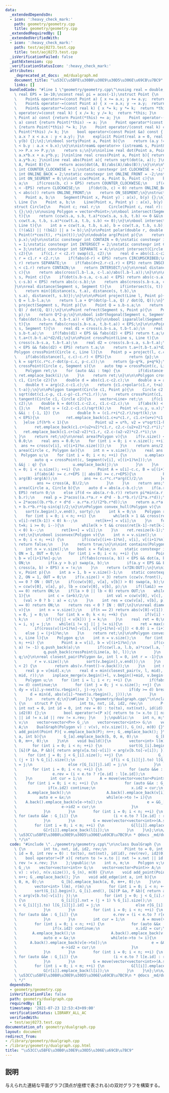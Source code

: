 ```yaml
---
data:
  _extendedDependsOn:
  - icon: ':heavy_check_mark:'
    path: geometry/geometry.cpp
    title: geometry/geometry.cpp
  _extendedRequiredBy: []
  _extendedVerifiedWith:
  - icon: ':heavy_check_mark:'
    path: test/aoj0273.test.cpp
    title: test/aoj0273.test.cpp
  _isVerificationFailed: false
  _pathExtension: cpp
  _verificationStatusIcon: ':heavy_check_mark:'
  attributes:
    _deprecated_at_docs: _md/dualgraph.md
    document_title: "\u53CC\u5BFE\u30B0\u30E9\u30D5\u306E\u69CB\u7BC9"
    links: []
  bundledCode: "#line 1 \"geometry/geometry.cpp\"\nusing real = double;\nstatic constexpr\
    \ real EPS = 1e-10;\nconst real pi = acos(-1);\nstruct Point {\n    real x, y;\n\
    \    Point& operator+=(const Point a) { x += a.x; y += a.y;  return *this; }\n\
    \    Point& operator-=(const Point a) { x -= a.x; y -= a.y;  return *this; }\n\
    \    Point& operator*=(const real k) { x *= k; y *= k;  return *this; }\n    Point&\
    \ operator/=(const real k) { x /= k; y /= k;  return *this; }\n    Point operator+(const\
    \ Point a) const {return Point(*this) += a; }\n    Point operator-(const Point\
    \ a) const {return Point(*this) -= a; }\n    Point operator*(const real k) const\
    \ {return Point(*this) *= k; }\n    Point operator/(const real k) const {return\
    \ Point(*this) /= k; }\n    bool operator<(const Point &a) const { return (x !=\
    \ a.x ? x < a.x : y < a.y); }\n    explicit Point(real a = 0, real b = 0) : x(a),\
    \ y(b) {};\n};\n\nbool sorty(Point a, Point b){\n    return (a.y != b.y ? a.y\
    \ < b.y : a.x < b.x);\n}\n\nistream& operator>> (istream& s, Point& P){\n    s\
    \ >> P.x >> P.y;\n    return s;\n}\n\ninline real dot(Point a, Point b){ return\
    \ a.x*b.x + a.y*b.y; }\ninline real cross(Point a, Point b){ return a.x*b.y -\
    \ a.y*b.x; }\ninline real abs(Point a){ return sqrt(dot(a, a)); }\n\n\nreal angle(Point\
    \ A, Point B){\n    return acos(dot(A, B)/abs(A)/abs(B));\n}\n\n\n\nstatic constexpr\
    \ int COUNTER_CLOCKWISE = 1;\nstatic constexpr int CLOCKWISE = -1;\nstatic constexpr\
    \ int ONLINE_BACK = 2;\nstatic constexpr int ONLINE_FRONT = -2;\nstatic constexpr\
    \ int ON_SEGMENT = 0;\n\nint ccw(Point a, Point b, Point c){\n    b -= a; c -=\
    \ a;\n    if(cross(b, c) > EPS) return COUNTER_CLOCKWISE;\n    if(cross(b, c)\
    \ < -EPS) return CLOCKWISE;\n    if(dot(b, c) < 0) return ONLINE_BACK;\n    if(abs(b)\
    \ < abs(c)) return ONLINE_FRONT;\n    return ON_SEGMENT;\n}\nstruct Segment {\n\
    \    Point a, b;\n    Segment(Point x, Point y) : a(x), b(y) {};\n};\n\nstruct\
    \ Line {\n    Point a, b;\n    Line(Point x, Point y) : a(x), b(y) {};\n};\n\n\
    struct Circle{\n    Point c; real r;\n    Circle(Point c, real r): c(c), r(r)\
    \ {};\n};\n\nusing Polygon = vector<Point>;\n\nbool intersect(Segment s, Segment\
    \ t){\n    return (ccw(s.a, s.b, t.a)*ccw(s.a, s.b, t.b) <= 0 &&\n           \
    \ ccw(t.a, t.b, s.a)*ccw(t.a, t.b, s.b) <= 0);\n}\n\nbool intersect(Segment s,\
    \ Line t){\n    int a = ccw(t.a, t.b, s.a), b = ccw(t.a, t.b, s.b);\n    return\
    \ (!(a&1) || !(b&1) || a != b);\n}\n\nPoint polar(double r, double t){\n    return\
    \ Point(r*cos(t), r*sin(t));\n}\n\ndouble arg(Point p){\n    return atan2(p.y,\
    \ p.x);\n}\n\nstatic constexpr int CONTAIN = 0;\nstatic constexpr int INSCRIBE\
    \ = 1;\nstatic constexpr int INTERSECT = 2;\nstatic constexpr int CIRCUMSCRIBED\
    \ = 3;\nstatic constexpr int SEPARATE = 4;\n\nint intersect(Circle c1, Circle\
    \ c2){\n    if(c1.r < c2.r) swap(c1, c2);\n    real d = abs(c1.c-c2.c);\n    real\
    \ r = c1.r + c2.r;\n    if(fabs(d-r) < EPS) return CIRCUMSCRIBED;\n    if(d >\
    \ r) return SEPARATE;\n    if(fabs(d+c2.r-c1.r) < EPS) return INSCRIBE;\n    if(d+c2.r\
    \ < c1.r) return CONTAIN;\n    return INTERSECT;\n}\n\nreal distance(Line l, Point\
    \ c){\n    return abs(cross(l.b-l.a, c-l.a)/abs(l.b-l.a));\n}\n\n\nreal distance(Segment\
    \ s, Point c){\n    if(dot(s.b-s.a, c-s.a) < EPS) return abs(c-s.a);\n    if(dot(s.a-s.b,\
    \ c-s.b) < EPS) return abs(c-s.b);\n    return abs(cross(s.b-s.a, c-s.a)) / abs(s.a-s.b);\n\
    }\n\nreal distance(Segment s, Segment t){\n    if(intersect(s, t)) return 0.0;\n\
    \    return min({distance(s, t.a), distance(s, t.b),\n                distance(t,\
    \ s.a), distance(t, s.b)});\n}\n\n\nPoint project(Line l, Point p){\n    Point\
    \ Q = l.b-l.a;\n    return l.a + Q*(dot(p-l.a, Q) / dot(Q, Q));\n}\n\n\nPoint\
    \ project(Segment s, Point p){\n    Point Q = s.b-s.a;\n    return s.a + Q*(dot(p-s.a,\
    \ Q) / dot(Q, Q));\n}\n\nPoint refrect(Segment s, Point p){\n    Point Q = project(s,\
    \ p);\n    return Q*2-p;\n}\n\nbool isOrthogonal(Segment s, Segment t){\n    return\
    \ fabs(dot(s.b-s.a, t.b-t.a)) < EPS;\n}\n\nbool isparallel(Segment s, Segment\
    \ t){\n    return fabs(cross(s.b-s.a, t.b-t.a)) < EPS;\n}\n\n\nPoint crossPoint(Segment\
    \ s, Segment t){\n    real d1 = cross(s.b-s.a, t.b-t.a);\n    real d2 = cross(s.b-s.a,\
    \ s.b-t.a);\n    if(fabs(d1) < EPS && fabs(d2) < EPS) return t.a;\n    return\
    \ t.a+(t.b-t.a)*d2/d1;\n}\n\nPoint crossPoint(Line s, Line t){\n    real d1 =\
    \ cross(s.b-s.a, t.b-t.a);\n    real d2 = cross(s.b-s.a, s.b-t.a);\n    if(fabs(d1)\
    \ < EPS && fabs(d2) < EPS) return t.a;\n    return t.a+(t.b-t.a)*d2/d1;\n}\n\n\
    Polygon crossPoint(Circle c, Line l){\n    Point p = project(l, c.c), q = (l.b-l.a)/abs(l.b-l.a);\n\
    \    if(abs(distance(l, c.c)-c.r) < EPS){\n        return {p};\n    }\n    double\
    \ k = sqrt(c.r*c.r-dot(p-c.c, p-c.c));\n    return {p-q*k, p+q*k};\n}\n\nPolygon\
    \ crossPoint(Circle c, Segment s){\n    auto tmp = crossPoint(c, Line(s.a, s.b));\n\
    \    Polygon ret;\n    for (auto &&i : tmp) {\n        if(distance(s, i) < EPS)\
    \ ret.emplace_back(i);\n    }\n    return ret;\n}\n\n\nPolygon crossPoint(Circle\
    \ c1, Circle c2){\n    double d = abs(c1.c-c2.c);\n    double a = acos((c1.r*c1.r+d*d-c2.r*c2.r)/(2*c1.r*d));\n\
    \    double t = arg(c2.c-c1.c);\n    return {c1.c+polar(c1.r, t+a), c1.c+polar(c1.r,\
    \ t-a)};\n}\n\nPolygon tangent(Circle c1, Point p){\n    Circle c2 = Circle(p,\
    \ sqrt(dot(c1.c-p, c1.c-p)-c1.r*c1.r));\n    return crossPoint(c1, c2);\n}\nvector<Line>\
    \ tangent(Circle c1, Circle c2){\n    vector<Line> ret;\n    if(c1.r < c2.r) swap(c1,\
    \ c2);\n    double k = dot(c1.c-c2.c, c1.c-c2.c);\n    if(abs(k) < EPS) return\
    \ {};\n    Point u = (c2.c-c1.c)/sqrt(k);\n    Point v(-u.y, u.x);\n    for (auto\
    \ &&i : {-1, 1}) {\n        double h = (c1.r+i*c2.r)/sqrt(k);\n        if(abs(h*h-1)\
    \ < EPS){\n            ret.emplace_back(c1.c+u*c1.r, c1.c+(u+v)*c1.r);\n     \
    \   }else if(h*h < 1){\n            Point u2 = u*h, v2 = v*sqrt(1-h*h);\n    \
    \        ret.emplace_back(c1.c+(u2+v2)*c1.r, c2.c-(u2+v2)*c2.r*i);\n         \
    \   ret.emplace_back(c1.c+(u2-v2)*c1.r, c2.c-(u2-v2)*c2.r*i);\n        }\n   \
    \ }\n    return ret;\n}\n\nreal area(Polygon v){\n    if(v.size() < 3) return\
    \ 0.0;\n    real ans = 0.0;\n    for (int i = 0; i < v.size(); ++i) {\n      \
    \  ans += cross(v[i], v[(i+1)%v.size()]);\n    }\n    return ans/2;\n}\n\nreal\
    \ area(Circle c, Polygon &v){\n    int n = v.size();\n    real ans = 0.0;\n  \
    \  Polygon u;\n    for (int i = 0; i < n; ++i) {\n        u.emplace_back(v[i]);\n\
    \        auto q = crossPoint(c, Segment(v[i], v[(i+1)%n]));\n        for (auto\
    \ &&j : q) {\n            u.emplace_back(j);\n        }\n    }\n    for (int i\
    \ = 0; i < u.size(); ++i) {\n        Point A = u[i]-c.c, B = u[(i+1)%u.size()]-c.c;\n\
    \        if(abs(A) >= c.r+EPS || abs(B) >= c.r+EPS){\n            Point C = polar(1,\
    \ arg(B)-arg(A));\n            ans += c.r*c.r*arg(C)/2;\n        }else {\n   \
    \         ans += cross(A, B)/2;\n        }\n    }\n    return ans;\n}\n\nreal\
    \ area(Circle a, Circle b){\n    auto d = abs(a.c-b.c);\n    if(a.r+b.r <= d +\
    \ EPS) return 0;\n    else if(d <= abs(a.r-b.r)) return pi*min(a.r, b.r)*min(a.r,\
    \ b.r);\n    real p = 2*acos((a.r*a.r + d*d - b.r*b.r)/(2*a.r*d));\n    real q\
    \ = 2*acos((b.r*b.r + d*d - a.r*a.r)/(2*b.r*d));\n    return a.r*a.r*(p-sin(p))/2\
    \ + b.r*b.r*(q-sin(q))/2;\n}\n\nPolygon convex_hull(Polygon v){\n    int n = v.size();\n\
    \    sort(v.begin(),v.end(), sorty);\n    int k = 0;\n    Polygon ret(n*2);\n\
    \    for (int i = 0; i < n; ++i) {\n        while(k > 1 && cross(ret[k-1]-ret[k-2],\
    \ v[i]-ret[k-1]) < 0) k--;\n        ret[k++] = v[i];\n    }\n    for(int i = n-2,\
    \ t=k; i >= 0; i--){\n        while(k > t && cross(ret[k-1]-ret[k-2], v[i]-ret[k-1])\
    \ < 0) k--;\n        ret[k++] = v[i];\n    }\n    ret.resize(k-1);\n    return\
    \ ret;\n}\n\nbool isconvex(Polygon v){\n    int n = v.size();\n    for (int i\
    \ = 0; i < n; ++i) {\n        if(ccw(v[(i+n-1)%n], v[i], v[(i+1)%n]) == CLOCKWISE)\
    \ return false;\n    }\n    return true;\n}\n\nint contains(Polygon v, Point p){\n\
    \    int n = v.size();\n    bool x = false;\n    static constexpr int IN = 2,\
    \ ON = 1, OUT = 0;\n    for (int i = 0; i < n; ++i) {\n        Point a = v[i]-p,\
    \ b = v[(i+1)%n]-p;\n        if(fabs(cross(a, b)) < EPS && dot(a, b) < EPS) return\
    \ ON;\n        if(a.y > b.y) swap(a, b);\n        if(a.y < EPS && EPS < b.y &&\
    \ cross(a, b) > EPS) x = !x;\n    }\n    return (x?IN:OUT);\n}\n\nint contains_convex(Polygon&\
    \ v, Point p){\n    int a = 1, b = v.size()-1;\n    static constexpr int IN =\
    \ 2, ON = 1, OUT = 0;\n    if(v.size() < 3) return (ccw(v.front(), v.back(), p)&1)\
    \ == 0 ? ON : OUT;\n    if(ccw(v[0], v[a], v[b]) > 0) swap(a, b);\n    int la\
    \ = ccw(v[0], v[a], p), lb = ccw(v[0], v[b], p);\n    if((la&1) == 0 || (lb&1)\
    \ == 0) return ON;\n    if(la > 0 || lb < 0) return OUT;\n    while(abs(a-b) >\
    \ 1){\n        int c = (a+b)/2;\n        int val = ccw(v[0], v[c], p);\n     \
    \   (val > 0 ? b : a) = c;\n    }\n    int res = ccw(v[a], v[b], p);\n    if((res&1)\
    \ == 0) return ON;\n    return res < 0 ? IN : OUT;\n}\n\nreal diameter(Polygon\
    \ v){\n    int n = v.size();\n    if(n == 2) return abs(v[0]-v[1]);\n    int i\
    \ = 0, j = 0;\n    for (int k = 0; k < n; ++k) {\n        if(v[i] < v[k]) i =\
    \ k;\n        if(!(v[j] < v[k])) j = k;\n    }\n    real ret = 0;\n    int si\
    \ = i, sj = j;\n    while(i != sj || j != si){\n        ret = max(ret, abs(v[i]-v[j]));\n\
    \        if(cross(v[(i+1)%n]-v[i], v[(j+1)%n]-v[j]) < 0.0) i = (i+1)%n;\n    \
    \    else j = (j+1)%n;\n    }\n    return ret;\n}\n\nPolygon convexCut(Polygon\
    \ v, Line l){\n    Polygon q;\n    int n = v.size();\n    for (int i = 0; i <\
    \ n; ++i) {\n        Point a = v[i], b = v[(i+1)%n];\n        if(ccw(l.a, l.b,\
    \ a) != -1) q.push_back(a);\n        if(ccw(l.a, l.b, a)*ccw(l.a, l.b, b) < 0){\n\
    \            q.push_back(crossPoint(Line(a, b), l));\n        }\n    }\n    return\
    \ q;\n}\n\nreal closest_pair(Polygon &v, int l = 0, int r = -1){\n    if(!(~r)){\n\
    \        r = v.size();\n        sort(v.begin(),v.end());\n    }\n    if(r - l\
    \ < 2) {\n        return abs(v.front()-v.back());\n    }\n    int mid = (l+r)/2;\n\
    \    real p = v[mid].x;\n    real d = min(closest_pair(v, l, mid), closest_pair(v,\
    \ mid, r));\n    inplace_merge(v.begin()+l, v.begin()+mid, v.begin()+r, sorty);\n\
    \    Polygon u;\n    for (int i = l; i < r; ++i) {\n        if(fabs(v[i].x-p)\
    \ >= d) continue;\n        for (int j = 0; j < u.size(); ++j) {\n            real\
    \ dy = v[i].y-next(u.rbegin(), j)->y;\n            if(dy >= d) break;\n      \
    \      d = min(d, abs(v[i]-*next(u.rbegin(), j)));\n        }\n        u.emplace_back(v[i]);\n\
    \    }\n    return d;\n}\n#line 2 \"geometry/dualgraph.cpp\"\n\nclass DualGraph\
    \ {\n    struct P {\n        int to, nxt, id, id2, rev;\n        P(int to = 0,\
    \ int nxt = 0, int id = 0, int rev = 0) : to(to), nxt(nxt), id(id), rev(rev),\
    \ id2(0) {};\n        bool operator!=(P x){ return to != x.to || nxt != x.nxt\
    \ || id != x.id || rev != x.rev; }\n    };\npublic:\n    int n, m;\n    Polygon\
    \ v;\n    vector<vector<P>> G_;\n    vector<vector<int>> G;\n    vector<vector<Point>>\
    \ A;\n    DualGraph(Polygon v) : v(v), n(v.size()), G_(n), m(0) {}\n\n    void\
    \ add_point(Point P){ v.emplace_back(P); n++; G_.emplace_back(); }\n    void add_edge(int\
    \ a, int b){\n        G_[a].emplace_back(b, 0, m, 0);\n        G_[b].emplace_back(a,\
    \ 0, m++, 0);\n    }\n\n    void build(){\n        vector<int> l(m), r(m);\n \
    \       for (int i = 0; i < n; ++i) {\n            sort(G_[i].begin(), G_[i].end(),\
    \ [&](P &a, P &b){ return arg(v[a.to]-v[i]) < arg(v[b.to]-v[i]); });\n       \
    \     for (int j = 0; j < G_[i].size(); ++j) {\n                G_[i][j].nxt =\
    \ (j + 1) % G_[i].size();\n                if(i < G_[i][j].to) l[G_[i][j].id]\
    \ = j;\n                else r[G_[i][j].id] = j;\n            }\n        }\n \
    \       for (int i = 0; i < n; ++i) {\n            for (auto &&e : G_[i]) {\n\
    \                e.rev = (i < e.to ? r[e.id] : l[e.id]);\n            }\n    \
    \    }\n        int cur = 1;\n        A = move(vector<vector<Point>>());\n   \
    \     for (int i = 0; i < n; ++i) {\n            for (auto &&x : G_[i]) {\n  \
    \              if(x.id2) continue;\n                x.id2 = cur;\n           \
    \     A.emplace_back();\n                A.back().emplace_back(v[i]);\n      \
    \          auto e = &x;\n                while(e->to != i){\n                \
    \    A.back().emplace_back(v[e->to]);\n                    e = &G_[e->to][G_[e->to][e->rev].nxt];\n\
    \                    e->id2 = cur;\n                }\n                cur++;\n\
    \            }\n        }\n        for (int i = 0; i < n; ++i) {\n           \
    \ for (auto &&e : G_[i]) {\n                (i < e.to ? l[e.id] : r[e.id]) = e.id2-1;\n\
    \            }\n        }\n        G = move(vector<vector<int>>(A.size()));\n\
    \        for (int i = 0; i < m; ++i) {\n            G[l[i]].emplace_back(r[i]);\n\
    \            G[r[i]].emplace_back(l[i]);\n        }\n    }\n};\n\n/**\n * @brief\
    \ \u53CC\u5BFE\u30B0\u30E9\u30D5\u306E\u69CB\u7BC9\n * @docs _md/dualgraph.md\n\
    \ */\n"
  code: "#include \"../geometry/geometry.cpp\"\n\nclass DualGraph {\n    struct P\
    \ {\n        int to, nxt, id, id2, rev;\n        P(int to = 0, int nxt = 0, int\
    \ id = 0, int rev = 0) : to(to), nxt(nxt), id(id), rev(rev), id2(0) {};\n    \
    \    bool operator!=(P x){ return to != x.to || nxt != x.nxt || id != x.id ||\
    \ rev != x.rev; }\n    };\npublic:\n    int n, m;\n    Polygon v;\n    vector<vector<P>>\
    \ G_;\n    vector<vector<int>> G;\n    vector<vector<Point>> A;\n    DualGraph(Polygon\
    \ v) : v(v), n(v.size()), G_(n), m(0) {}\n\n    void add_point(Point P){ v.emplace_back(P);\
    \ n++; G_.emplace_back(); }\n    void add_edge(int a, int b){\n        G_[a].emplace_back(b,\
    \ 0, m, 0);\n        G_[b].emplace_back(a, 0, m++, 0);\n    }\n\n    void build(){\n\
    \        vector<int> l(m), r(m);\n        for (int i = 0; i < n; ++i) {\n    \
    \        sort(G_[i].begin(), G_[i].end(), [&](P &a, P &b){ return arg(v[a.to]-v[i])\
    \ < arg(v[b.to]-v[i]); });\n            for (int j = 0; j < G_[i].size(); ++j)\
    \ {\n                G_[i][j].nxt = (j + 1) % G_[i].size();\n                if(i\
    \ < G_[i][j].to) l[G_[i][j].id] = j;\n                else r[G_[i][j].id] = j;\n\
    \            }\n        }\n        for (int i = 0; i < n; ++i) {\n           \
    \ for (auto &&e : G_[i]) {\n                e.rev = (i < e.to ? r[e.id] : l[e.id]);\n\
    \            }\n        }\n        int cur = 1;\n        A = move(vector<vector<Point>>());\n\
    \        for (int i = 0; i < n; ++i) {\n            for (auto &&x : G_[i]) {\n\
    \                if(x.id2) continue;\n                x.id2 = cur;\n         \
    \       A.emplace_back();\n                A.back().emplace_back(v[i]);\n    \
    \            auto e = &x;\n                while(e->to != i){\n              \
    \      A.back().emplace_back(v[e->to]);\n                    e = &G_[e->to][G_[e->to][e->rev].nxt];\n\
    \                    e->id2 = cur;\n                }\n                cur++;\n\
    \            }\n        }\n        for (int i = 0; i < n; ++i) {\n           \
    \ for (auto &&e : G_[i]) {\n                (i < e.to ? l[e.id] : r[e.id]) = e.id2-1;\n\
    \            }\n        }\n        G = move(vector<vector<int>>(A.size()));\n\
    \        for (int i = 0; i < m; ++i) {\n            G[l[i]].emplace_back(r[i]);\n\
    \            G[r[i]].emplace_back(l[i]);\n        }\n    }\n};\n\n/**\n * @brief\
    \ \u53CC\u5BFE\u30B0\u30E9\u30D5\u306E\u69CB\u7BC9\n * @docs _md/dualgraph.md\n\
    \ */"
  dependsOn:
  - geometry/geometry.cpp
  isVerificationFile: false
  path: geometry/dualgraph.cpp
  requiredBy: []
  timestamp: '2021-07-23 12:53:43+09:00'
  verificationStatus: LIBRARY_ALL_AC
  verifiedWith:
  - test/aoj0273.test.cpp
documentation_of: geometry/dualgraph.cpp
layout: document
redirect_from:
- /library/geometry/dualgraph.cpp
- /library/geometry/dualgraph.cpp.html
title: "\u53CC\u5BFE\u30B0\u30E9\u30D5\u306E\u69CB\u7BC9"
---
```

## 説明
与えられた連結な平面グラフ(頂点が座標で表される)の双対グラフを構築する。